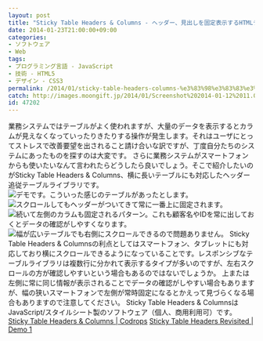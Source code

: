 ```yaml
---
layout: post
title: "Sticky Table Headers & Columns - ヘッダー、見出しを固定表示するHTMLテーブルライブラリ"
date: 2014-01-23T21:00:00+09:00
categories:
- ソフトウェア
- Web
tags: 
- プログラミング言語 - JavaScript
- 技術 - HTML5
- デザイン - CSS3
permalink: /2014/01/sticky-table-headers-columns-%e3%83%98%e3%83%83%e3%83%80%e3%83%bc%e3%80%81%e8%a6%8b%e5%87%ba%e3%81%97%e3%82%92%e5%9b%ba%e5%ae%9a%e8%a1%a8%e7%a4%ba%e3%81%99%e3%82%8bhtml%e3%83%86%e3%83%bc%e3%83%96/
catch: http://images.moongift.jp/2014/01/Screenshot%202014-01-12%2011.06.59_thumb.b92865bfdad0d6632e378b36d3d1e1fb.png
id: 47202
---
```

業務システムではテーブルがよく使われますが、大量のデータを表示するとカラムが見えなくなっていったりきたりする操作が発生します。それはユーザにとってストレスで改善要望を出されること請け合いな訳ですが、丁度自分たちのシステムにあったものを探すのは大変です。
さらに業務システムがスマートフォンからも使いたいなんて言われたらどうしたら良いでしょう。そこで紹介したいのがSticky Table Headers & Columns、横に長いテーブルにも対応したヘッダー追従テーブルライブラリです。
![デモです。こういった感じのテーブルがあったとします。](http://images.moongift.jp/2014/01/Screenshot%202014-01-12%2011.06.26_thumb.64638757b8ae09ac85378d5c69c92316.png "http://images.moongift.jp/2014/01/Screenshot%202014-01-12%2011.06.26.64638757b8ae09ac85378d5c69c92316.png")
![スクロールしてもヘッダーがついてきて常に一番上に固定されます。](http://images.moongift.jp/2014/01/Screenshot%202014-01-12%2011.06.33_thumb.ee86415f00b699216abac5770d4df63c.png "http://images.moongift.jp/2014/01/Screenshot%202014-01-12%2011.06.33.ee86415f00b699216abac5770d4df63c.png")
![続いて左側のカラムも固定されるパターン。これも顧客名やIDを常に出しておくとデータの確認がしやすくなります。](http://images.moongift.jp/2014/01/Screenshot%202014-01-12%2011.06.59_thumb.b92865bfdad0d6632e378b36d3d1e1fb.png "http://images.moongift.jp/2014/01/Screenshot%202014-01-12%2011.06.59.b92865bfdad0d6632e378b36d3d1e1fb.png")
![幅が広いテーブルでも右側にスクロールできるので問題ありません。](http://images.moongift.jp/2014/01/Screenshot%202014-01-12%2011.07.11_thumb.dc77ce81813f640348e13666b5b57078.png "http://images.moongift.jp/2014/01/Screenshot%202014-01-12%2011.07.11.dc77ce81813f640348e13666b5b57078.png")
Sticky Table Headers & Columnsの利点としてはスマートフォン、タブレットにも対応しており横にスクロールできるようになっていることです。レスポンシブなテーブルライブラリは複数行に分かれて表示するタイプが多いのですが、左右スクロールの方が確認しやすいという場合もあるのではないでしょうか。
上または左側に常に同じ情報が表示されることでデータの確認がしやすい場合もありますが、幅の狭いスマートフォンで左側が常時固定になるとかえって見づらくなる場合もありますので注意してください。
Sticky Table Headers & ColumnsはJavaScript/スタイルシート製のソフトウェア（個人、商用利用可）です。
[Sticky Table Headers & Columns | Codrops](http://tympanus.net/codrops/2014/01/09/sticky-table-headers-columns/)
[Sticky Table Headers Revisited | Demo 1](http://tympanus.net/Tutorials/StickyTableHeaders/)